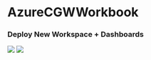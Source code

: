 # AzureCGWWorkbook
### Deploy New Workspace + Dashboards
<a href="https://portal.azure.com/#create/Microsoft.Template/uri/https%3A%2F%2Fraw.githubusercontent.com%2Fbarracudanetworks%2Fngf-azure-templates%2Fmaster%2FCGF-LogAnalytics-Dashboard%2F%2Fazuredeploy.json" target="_blank"><img src="http://azuredeploy.net/deploybutton.png"/></a>
<a href="http://armviz.io/#/?load=https%3A%2F%2Fraw.githubusercontent.com%2FFelixBman%2FAzureCGWWorkbook%2Fmain%2FWorkBook-ArmTemplate.json" target="_blank">
    <img src="http://armviz.io/visualizebutton.png"/>
</a>